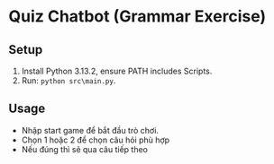 # Quiz Chatbot (Grammar Exercise)
## Setup
1. Install Python 3.13.2, ensure PATH includes Scripts.
2. Run: `python src\main.py`.

## Usage
- Nhập start game để bắt đầu trò chơi.
- Chọn 1 hoặc 2 để chọn câu hỏi phù hợp
- Nếu đúng thì sẽ qua câu tiếp theo


